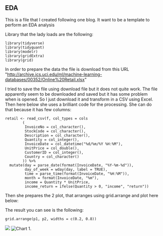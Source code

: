 EDA
---

This is a file that I created following one blog. It want to be a
template to perform an EDA analysis

Library that the lady loads are the following:

    library(tidyverse)
    library(tidyquant)
    library(modelr)
    library(gridExtra)
    library(grid)

In order to prepare the data the file is download from this URL
"<http://archive.ics.uci.edu/ml/machine-learning-databases/00352/Online%20Retail.xlsx>"

I tried to save the file using download file but it does not quite work.
The file apparently seem to be downloaded and saved but it has some
problem when is opened. So I just download it and transform in a CSV
using Excel. Then here below she uses a brilliant code for the
processing. She can do that because it has few columns:

    retail <- read_csv(f, col_types = cols
            (
             InvoiceNo = col_character(),
             StockCode = col_character(),
             Description = col_character(),
             Quantity = col_integer(),
             InvoiceDate = col_datetime("%d/%m/%Y %H:%M"),
             UnitPrice = col_double(),
             CustomerID = col_integer(),
             Country = col_character()
            )) %>% 
      mutate(day = parse_date(format(InvoiceDate, "%Y-%m-%d")),
             day_of_week = wday(day, label = TRUE),
             time = parse_time(format(InvoiceDate, "%H:%M")),
             month = format(InvoiceDate, "%m"),
             income = Quantity * UnitPrice,
             income_return = ifelse(Quantity > 0, "income", "return"))

Then she prepares the 2 plot, that arranges using grid.arrange and plot
here below:

The result you can see is the following:

    grid.arrange(p1, p2, widths = c(0.2, 0.8))

![](EDA__files/figure-markdown_strict/unnamed-chunk-4-1.png) ![Chart
1.](/chart1.jpeg)
